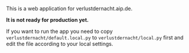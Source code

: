 This is a web application for verlustdernacht.aip.de.

**It is not ready for production yet.**

If you want to run the app you need to copy `verlustdernacht/default.local.py` to `verlustdernacht/local.py` first and edit the file according to your local settings.

